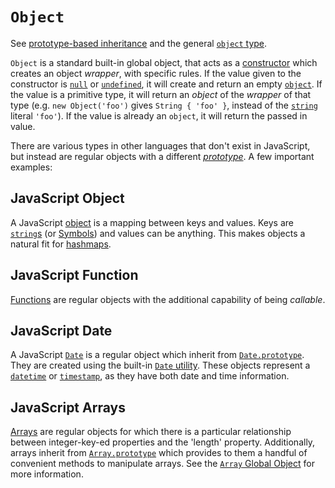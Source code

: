 # `Object`

See [prototype-based inheritance][info-prototype-inheritance] and the general [`object` type][type-object].

`Object` is a standard built-in global object, that acts as a [constructor][info-constructor] which creates an object _wrapper_, with specific rules. If the value given to the constructor is [`null`][type-null] or [`undefined`][type-undefined], it will create and return an empty [`object`][type-object]. If the value is a primitive type, it will return an _object_ of the _wrapper_ of that type (e.g. `new Object('foo')` gives `String { 'foo' }`, instead of the [`string`][type-string] literal `'foo'`). If the value is already an `object`, it will return the passed in value.

There are various types in other languages that don't exist in JavaScript, but instead are regular objects with a different [_prototype_][info-prototype-inheritance]. A few important examples:

## JavaScript Object

A JavaScript [object][type-object] is a mapping between keys and values. Keys are [`string`s][type-string] (or [Symbols][type-symbol]) and values can be anything. This makes objects a natural fit for [hashmaps][type-hash-map].

## JavaScript Function

[Functions][type-function] are regular objects with the additional capability of being _callable_.

## JavaScript Date

A JavaScript [`Date`][type-date] is a regular object which inherit from [`Date.prototype`][object-date]. They are created using the built-in [`Date` utility][object-date]. These objects represent a [`datetime`][type-datetime] or [`timestamp`][type-timestamp], as they have both date and time information.

## JavaScript Arrays

[Arrays][type-array] are regular objects for which there is a particular relationship between integer-key-ed properties and the 'length' property. Additionally, arrays inherit from [`Array.prototype`][object-array] which provides to them a handful of convenient methods to manipulate arrays. See the [`Array` Global Object][object-array] for more information.

[info-constructor]: ../info/constructor.md
[info-prototype-inheritance]: ../info/prototype_inheritance.md
[object-array]: ./array.md
[object-date]: ./date.md
[type-array]: ../../../reference/types/array.md
[type-function]: ../../../reference/types/function.md
[type-hash-map]: ../../../reference/types/hash_map.md
[type-date]: ../../../reference/types/date.md
[type-datetime]: ../../../reference/types/datetime.md
[type-null]: ../../../reference/types/null.md
[type-object]: ../../../reference/types/object.md
[type-string]: ../../../reference/types/string.md
[type-symbol]: ../../../reference/types/symbol.md
[type-timestamp]: ../../../reference/types/timestamp.md
[type-undefined]: ../../../reference/types/undefined.md
